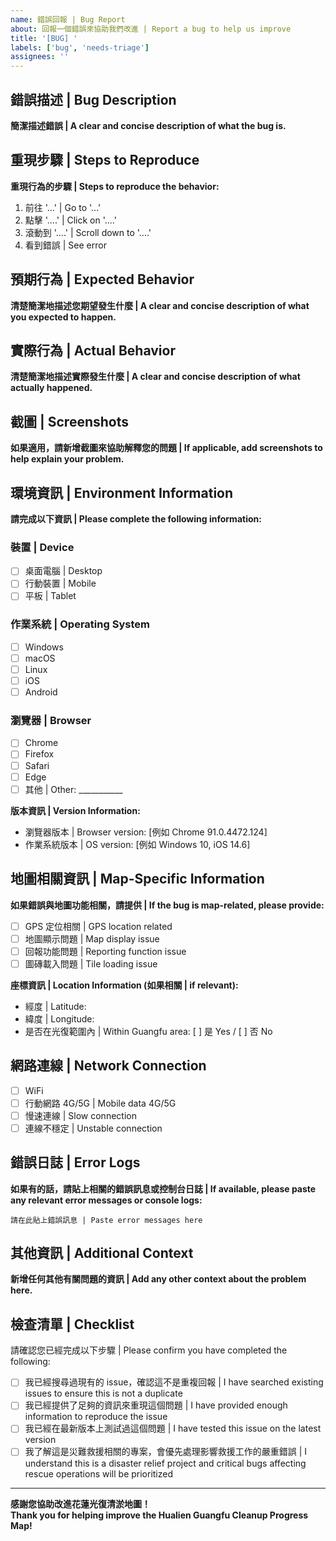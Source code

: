 ```yaml
---
name: 錯誤回報 | Bug Report
about: 回報一個錯誤來協助我們改進 | Report a bug to help us improve
title: '[BUG] '
labels: ['bug', 'needs-triage']
assignees: ''
---
```


## 錯誤描述 | Bug Description

**簡潔描述錯誤 | A clear and concise description of what the bug is.**

## 重現步驟 | Steps to Reproduce

**重現行為的步驟 | Steps to reproduce the behavior:**

1. 前往 '...' | Go to '...'
2. 點擊 '....' | Click on '....'
3. 滾動到 '....' | Scroll down to '....'
4. 看到錯誤 | See error

## 預期行為 | Expected Behavior

**清楚簡潔地描述您期望發生什麼 | A clear and concise description of what you expected to happen.**

## 實際行為 | Actual Behavior

**清楚簡潔地描述實際發生什麼 | A clear and concise description of what actually happened.**

## 截圖 | Screenshots

**如果適用，請新增截圖來協助解釋您的問題 | If applicable, add screenshots to help explain your problem.**

## 環境資訊 | Environment Information

**請完成以下資訊 | Please complete the following information:**

### 裝置 | Device
- [ ] 桌面電腦 | Desktop
- [ ] 行動裝置 | Mobile
- [ ] 平板 | Tablet

### 作業系統 | Operating System
- [ ] Windows
- [ ] macOS
- [ ] Linux
- [ ] iOS
- [ ] Android

### 瀏覽器 | Browser
- [ ] Chrome
- [ ] Firefox
- [ ] Safari
- [ ] Edge
- [ ] 其他 | Other: ___________

**版本資訊 | Version Information:**
- 瀏覽器版本 | Browser version: [例如 Chrome 91.0.4472.124]
- 作業系統版本 | OS version: [例如 Windows 10, iOS 14.6]

## 地圖相關資訊 | Map-Specific Information

**如果錯誤與地圖功能相關，請提供 | If the bug is map-related, please provide:**

- [ ] GPS 定位相關 | GPS location related
- [ ] 地圖顯示問題 | Map display issue
- [ ] 回報功能問題 | Reporting function issue
- [ ] 圖磚載入問題 | Tile loading issue

**座標資訊 | Location Information (如果相關 | if relevant):**
- 經度 | Latitude: 
- 緯度 | Longitude: 
- 是否在光復範圍內 | Within Guangfu area: [ ] 是 Yes / [ ] 否 No

## 網路連線 | Network Connection

- [ ] WiFi
- [ ] 行動網路 4G/5G | Mobile data 4G/5G
- [ ] 慢速連線 | Slow connection
- [ ] 連線不穩定 | Unstable connection

## 錯誤日誌 | Error Logs

**如果有的話，請貼上相關的錯誤訊息或控制台日誌 | If available, please paste any relevant error messages or console logs:**

```
請在此貼上錯誤訊息 | Paste error messages here
```

## 其他資訊 | Additional Context

**新增任何其他有關問題的資訊 | Add any other context about the problem here.**

## 檢查清單 | Checklist

請確認您已經完成以下步驟 | Please confirm you have completed the following:

- [ ] 我已經搜尋過現有的 issue，確認這不是重複回報 | I have searched existing issues to ensure this is not a duplicate
- [ ] 我已經提供了足夠的資訊來重現這個問題 | I have provided enough information to reproduce the issue
- [ ] 我已經在最新版本上測試過這個問題 | I have tested this issue on the latest version
- [ ] 我了解這是災難救援相關的專案，會優先處理影響救援工作的嚴重錯誤 | I understand this is a disaster relief project and critical bugs affecting rescue operations will be prioritized

---

**感謝您協助改進花蓮光復清淤地圖！**  
**Thank you for helping improve the Hualien Guangfu Cleanup Progress Map!**